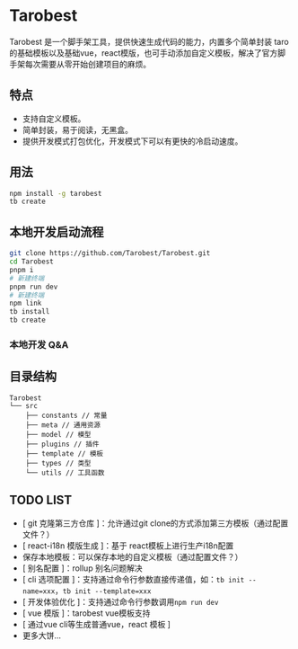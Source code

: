 # Tarobest

Tarobest 是一个脚手架工具，提供快速生成代码的能力，内置多个简单封装 taro 的基础模板以及基础vue，react模版，也可手动添加自定义模板，解决了官方脚手架每次需要从零开始创建项目的麻烦。

## 特点

- 支持自定义模板。
- 简单封装，易于阅读，无黑盒。
- 提供开发模式打包优化，开发模式下可以有更快的冷启动速度。

## 用法

```bash
npm install -g tarobest
tb create
```

## 本地开发启动流程

```bash
git clone https://github.com/Tarobest/Tarobest.git
cd Tarobest
pnpm i
# 新建终端
pnpm run dev
# 新建终端
npm link
tb install
tb create
```

### 本地开发 Q&A


## 目录结构

```
Tarobest
└── src
    ├── constants // 常量
    ├── meta // 通用资源
    ├── model // 模型
    ├── plugins // 插件
    ├── template // 模板
    ├── types // 类型
    └── utils // 工具函数
```



## TODO LIST

- [ git 克隆第三方仓库 ]：允许通过git clone的方式添加第三方模板（通过配置文件？）
- [ react-i18n 模版生成 ]：基于 react模板上进行生产i18n配置
- 保存本地模板：可以保存本地的自定义模板（通过配置文件？）
- [ 别名配置 ]：rollup 别名问题解决
- [ cli 选项配置 ]：支持通过命令行参数直接传递值，如：`tb init --name=xxx`，`tb init --template=xxx`
- [ 开发体验优化 ]：支持通过命令行参数调用`npm run dev`
- [ vue 模版 ]：tarobest vue模板支持
- [ 通过vue cli等生成普通vue，react 模板 ]
- 更多大饼...